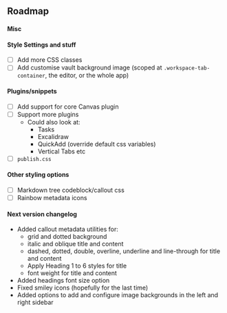 ## Roadmap

#### Misc

#### Style Settings and stuff
- [ ] Add more CSS classes
- [ ] Add customise vault background image (scoped at `.workspace-tab-container`, the editor, or the whole app)

#### Plugins/snippets
- [ ] Add support for core Canvas plugin
- [ ] Support more plugins
  - Could also look at:
    - Tasks
    - Excalidraw
    - QuickAdd (override default css variables)
    - Vertical Tabs etc
- [ ] `publish.css`

#### Other styling options
- [ ] Markdown tree codeblock/callout css
- [ ] Rainbow metadata icons

<!-- - [ ] PDF export styling (class select). Not happening when it is impossible to debug -->

#### Next version changelog
- Added callout metadata utilities for:
  - grid and dotted background
  - italic and oblique title and content
  - dashed, dotted, double, overline, underline and line-through for title and content
  - Apply Heading 1 to 6 styles for title
  - font weight for title and content
- Added headings font size option
- Fixed smiley icons (hopefully for the last time)
- Added options to add and configure image backgrounds in the left and right sidebar